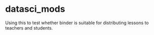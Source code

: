 # datasci_mods
Using this to test whether binder is suitable for distributing lessons to teachers and students.
